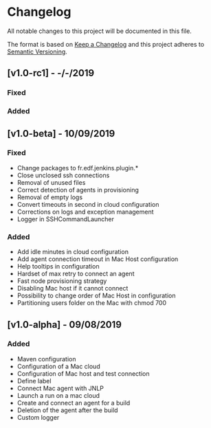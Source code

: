 # Changelog
All notable changes to this project will be documented in this file.

The format is based on [Keep a Changelog](http://keepachangelog.com/en/1.0.0/)
and this project adheres to [Semantic Versioning](http://semver.org/spec/v2.0.0.html).

## [v1.0-rc1] - -/-/2019
### Fixed

### Added


## [v1.0-beta] - 10/09/2019
### Fixed
- Change packages to fr.edf.jenkins.plugin.*
- Close unclosed ssh connections
- Removal of unused files
- Correct detection of agents in provisioning
- Removal of empty logs
- Convert timeouts in second in cloud configuration
- Corrections on logs and exception management
- Logger in SSHCommandLauncher

### Added
- Add idle minutes in cloud configuration
- Add agent connection timeout in Mac Host configuration
- Help tooltips in configuration
- Hardset of max retry to connect an agent
- Fast node provisioning strategy
- Disabling Mac host if it cannot connect
- Possibility to change order of Mac Host in configuration
- Partitioning users folder on the Mac with chmod 700



## [v1.0-alpha] - 09/08/2019
### Added
- Maven configuration
- Configuration of a Mac cloud
- Configuration of Mac host and test connection
- Define label
- Connect Mac agent with JNLP
- Launch a run on a mac cloud
- Create and connect an agent for a build
- Deletion of the agent after the build
- Custom logger